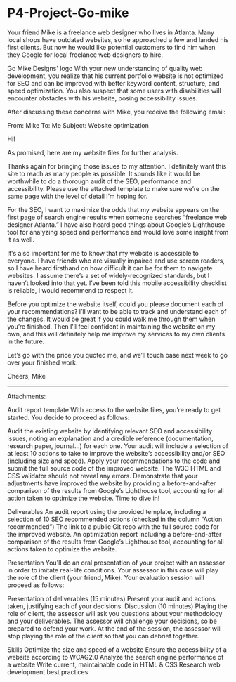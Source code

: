 # P4-Project-Go-mike
Your friend Mike is a freelance web designer who lives in Atlanta. Many local shops have outdated websites, so he approached a few and landed his first clients. But now he would like potential customers to find him when they Google for local freelance web designers to hire. 

Go Mike Designs' logo
With your new understanding of quality web development, you realize that his current portfolio website is not optimized for SEO and can be improved with better keyword content, structure, and speed optimization. You also suspect that some users with disabilities will encounter obstacles with his website, posing accessibility issues. 

After discussing these concerns with Mike, you receive the following email:


From: Mike
To: Me
Subject: Website optimization

Hi!

As promised, here are my website files for further analysis.

Thanks again for bringing those issues to my attention. I definitely want this site to reach as many people as possible. It sounds like it would be worthwhile to do a thorough audit of the SEO, performance and accessibility. Please use the attached template to make sure we’re on the same page with the level of detail I’m hoping for.

For the SEO, I want to maximize the odds that my website appears on the first page of search engine results when someone searches “freelance web designer Atlanta.” I have also heard good things about Google’s Lighthouse tool for analyzing speed and performance and would love some insight from it as well.

It's also important for me to know that my website is accessible to everyone. I have friends who are visually impaired and use screen readers, so I have heard firsthand on how difficult it can be for them to navigate websites. I assume there’s a set of widely-recognized standards, but I haven’t looked into that yet. I’ve been told this mobile accessibility checklist is reliable, I would recommend to respect it.

Before you optimize the website itself, could you please document each of your recommendations? I’ll want to be able to track and understand each of the changes. It would be great if you could walk me through them when you’re finished. Then I’ll feel confident in maintaining the website on my own, and this will definitely help me improve my services to my own clients in the future.

Let’s go with the price you quoted me, and we’ll touch base next week to go over your finished work.

Cheers,
Mike

-----------------------------
Attachments: 

Audit report template
With access to the website files, you’re ready to get started. You decide to proceed as follows:

Audit the existing website by identifying relevant SEO and accessibility issues, noting an explanation and a credible reference (documentation, research paper, journal…) for each one. Your audit will include a selection of at least 10 actions to take to improve the website’s accessibility and/or SEO (including size and speed).
Apply your recommendations to the code and submit the full source code of the improved website. The W3C HTML and CSS validator should not reveal any errors. 
Demonstrate that your adjustments have improved the website by providing a before-and-after comparison of the results from Google’s Lighthouse tool, accounting for all action taken to optimize the website.
Time to dive in!

 

Deliverables
An audit report using the provided template, including a selection of 10 SEO recommended actions (checked in the column “Action recommended”)
The link to a public Git repo with the full source code for the improved website.
An optimization report including a before-and-after comparison of the results from Google’s Lighthouse tool, accounting for all actions taken to optimize the website.
 

Presentation
You'll do an oral presentation of your project with an assessor in order to imitate real-life conditions. Your assessor in this case will play the role of the client (your friend, Mike). Your evaluation session will proceed as follows:

Presentation of deliverables (15 minutes) 
Present your audit and actions taken, justifying each of your decisions. 
Discussion (10 minutes)
Playing the role of client, the assessor will ask you questions about your methodology and your deliverables.
The assessor will challenge your decisions, so be prepared to defend your work. At the end of the session, the assessor will stop playing the role of the client so that you can debrief together.

Skills
Optimize the size and speed of a website
Ensure the accessibility of a website according to WCAG2.0
Analyze the search engine performance of a website
Write current, maintainable code in HTML & CSS
Research web development best practices
